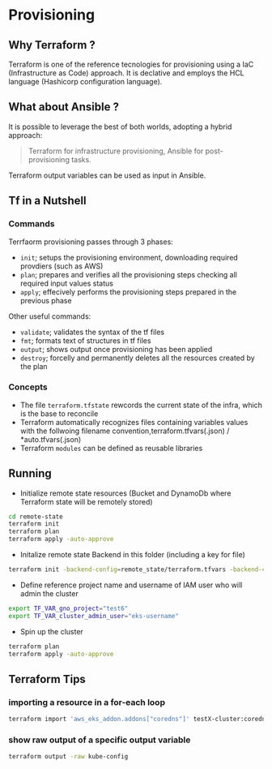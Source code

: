 # Provisioning

## Why Terraform ?

Terraform is one of the reference tecnologies for provisioning using a IaC (Infrastructure as Code) approach.
It is declative and employs the HCL language (Hashicorp configuration language).

## What about Ansible ?

It is possible to leverage the best of both worlds, adopting a hybrid approach:
> Terraform for infrastructure provisioning, Ansible for post-provisioning tasks.

Terraform output variables can be used as input in Ansible.

## Tf in a Nutshell

### Commands

Terrfaorm provisioning passes through 3 phases:

- `init`; setups the provisioning environment, downloading required provdiers (such as AWS)
- `plan`; prepares and verifies all the provisioning steps checking all required input values status
- `apply`; effecively performs the provisioning steps prepared in the previous phase

Other useful commands:

- `validate`; validates the syntax of the tf files
- `fmt`; formats text of structures in tf files
- `output`; shows output once provisioning has been applied
- `destroy`; forcelly and permanently deletes all the resources created by the plan

### Concepts

- The file `terraform.tfstate` rewcords the  current state of the infra, which is the base to reconcile
- Terraform automatically recognizes files containing variables values with the follwoing filename convention,terraform.tfvars(.json) / *auto.tfvars(.json)
- Terraform `modules` can be defined as reusable libraries

## Running

- Initialize remote state resources (Bucket and DynamoDb where Terraform state will be remotely stored)

```bash
cd remote-state
terraform init
terraform plan
terraform apply -auto-approve 
```

- Initalize remote state Backend in this folder (including a key for file)

```bash
terraform init -backend-config=remote_state/terraform.tfvars -backend-config="key=test6-terraform-state/terraform.tfstate"
```

- Define reference project name and username of IAM user who will admin the cluster

```bash
export TF_VAR_gno_project="test6"
export TF_VAR_cluster_admin_user="eks-username"
```

- Spin up the cluster

```bash
terraform plan
terraform apply -auto-approve 
```

## Terraform Tips

### importing a resource in a for-each loop

```bash
terraform import 'aws_eks_addon.addons["coredns"]' testX-cluster:coredns
```

### show raw output of a specific output variable

```bash
terraform output -raw kube-config
```
